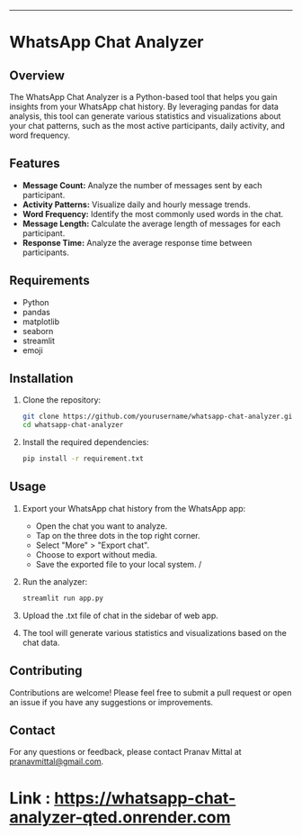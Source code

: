 

---

# WhatsApp Chat Analyzer

## Overview
The WhatsApp Chat Analyzer is a Python-based tool that helps you gain insights from your WhatsApp chat history. By leveraging pandas for data analysis, this tool can generate various statistics and visualizations about your chat patterns, such as the most active participants, daily activity, and word frequency.

## Features
- **Message Count:** Analyze the number of messages sent by each participant.
- **Activity Patterns:** Visualize daily and hourly message trends.
- **Word Frequency:** Identify the most commonly used words in the chat.
- **Message Length:** Calculate the average length of messages for each participant.
- **Response Time:** Analyze the average response time between participants.

## Requirements
- Python
- pandas
- matplotlib
- seaborn
- streamlit
- emoji

## Installation
1. Clone the repository:
   ```sh
   git clone https://github.com/yourusername/whatsapp-chat-analyzer.git
   cd whatsapp-chat-analyzer
   ```

2. Install the required dependencies:
   ```sh
   pip install -r requirement.txt
   ```

## Usage
1. Export your WhatsApp chat history from the WhatsApp app:
   - Open the chat you want to analyze.
   - Tap on the three dots in the top right corner.
   - Select "More" > "Export chat".
   - Choose to export without media.
   - Save the exported file to your local system.
/
2. Run the analyzer:
   ```sh
   streamlit run app.py
   ```
3. Upload the .txt file of chat in the sidebar of web app.
   
4. The tool will generate various statistics and visualizations based on the chat data.


## Contributing
Contributions are welcome! Please feel free to submit a pull request or open an issue if you have any suggestions or improvements.

## Contact
For any questions or feedback, please contact Pranav Mittal at pranavmittal@gmail.com.

# Link : https://whatsapp-chat-analyzer-qted.onrender.com
